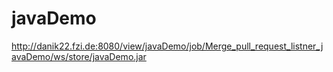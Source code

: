 # javaDemo
http://danik22.fzi.de:8080/view/javaDemo/job/Merge_pull_request_listner_javaDemo/ws/store/javaDemo.jar
